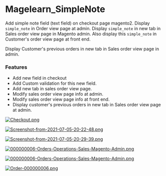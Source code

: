 # Magelearn_SimpleNote
Add simple note field (text field) on checkout page magento2. Display `simple_note` in Order view page at admin. Display `simple_note` in new tab in Sales order view page in Magento admin. Also display this `simple_note` in Customer's order view page at front end.

Display Customer's previous orders in new tab in Sales order view page in admin.

### Features

- Add new field in checkout
- Add Custom validation for this new field.
- Add new tab in sales order view page.
- Modify sales order view page info at admin.
- Modify sales order view page info at front end.
- Display customer's previous orders in new tab in Sales order view page at admin.

[![Checkout.png](https://i.postimg.cc/tRfJ5C8R/Checkout.png)](https://postimg.cc/Lhtm4RHG)

[![Screenshot-from-2021-07-05-20-22-48.png](https://i.postimg.cc/y8KZm8Sg/Screenshot-from-2021-07-05-20-22-48.png)](https://postimg.cc/PP6JhhyT)

[![Screenshot-from-2021-07-05-20-29-39.png](https://i.postimg.cc/8P9yNW98/Screenshot-from-2021-07-05-20-29-39.png)](https://postimg.cc/8jddbFTw)

[![000000006-Orders-Operations-Sales-Magento-Admin.png](https://i.postimg.cc/zGYnxk4f/000000006-Orders-Operations-Sales-Magento-Admin.png)](https://postimg.cc/Yh8G9Qrc)

[![000000006-Orders-Operations-Sales-Magento-Admin.png](https://i.postimg.cc/mrDN9g03/000000006-Orders-Operations-Sales-Magento-Admin.png)](https://postimg.cc/cvpny016)

[![Order-000000006.png](https://i.postimg.cc/PrXLJRGY/Order-000000006.png)](https://postimg.cc/pySV1kLL)
